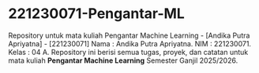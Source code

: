 # 221230071-Pengantar-ML
Repository untuk mata kuliah Pengantar Machine Learning - [Andika Putra Apriyatna] - [221230071]
Nama : Andika Putra Apriyatna. NIM : 221230071. Kelas : 04 A.
Repository ini berisi semua tugas, proyek, dan catatan untuk mata kuliah **Pengantar Machine Learning** Semester Ganjil 2025/2026.
